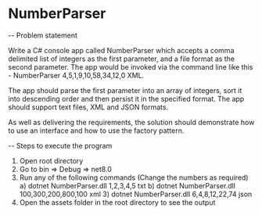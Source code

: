 # NumberParser

-- Problem statement

Write a C# console app called NumberParser which accepts a comma delimited list of integers as the first parameter, and a file format as the second parameter. The app would be invoked via the command line like this - NumberParser 4,5,1,9,10,58,34,12,0 XML. 

The app should parse the first parameter into an array of integers, sort it into descending order and then persist it in the specified format. The app should support text files, XML and JSON formats.

As well as delivering the requirements, the solution should demonstrate how to use an interface and how to use the factory pattern.


-- Steps to execute the program

1. Open root directory
2. Go to bin => Debug => net8.0
3. Run any of the following commands (Change the numbers as required)
     a) dotnet NumberParser.dll 1,2,3,4,5 txt
     b) dotnet NumberParser.dll 100,300,200,800,100 xml
     3) dotnet NumberParser.dll 6,4,8,12,22,74 json
4. Open the assets folder in the root directory to see the output
